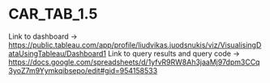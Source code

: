 # CAR_TAB_1.5
Link to dashboard -> https://public.tableau.com/app/profile/liudvikas.juodsnukis/viz/VisualisingDataUsingTableau/Dashboard1 
Link to query results and query code -> https://docs.google.com/spreadsheets/d/1yfvR9RW8Ah3jaaMj97dpm3CCq3yoZ7m9Yymkqibsepo/edit#gid=954158533
